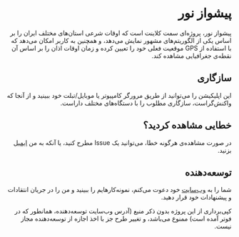
<h1 lang="fa" dir="rtl" align="right">پیشواز نور</h1>
<p lang="fa" dir="rtl" align="right">پیشواز نور، پروژه‌ای سمت کلاینت است که اوقات شرعی استان‌های مختلف ایران را بر اساس یکی از الگوریتم‌های مشهور نمایش می‌دهد، و همچنین به کاربر امکان می‌دهد که با استفاده از GPS موقعیت فعلی خود را تعیین کرده و زمان اوقات اذان را بر اساس آن نقطه‌ی جغرافیایی مشاهده کند.</p>

<h2 id="-1" lang="fa" dir="rtl" align="right">سازگاری</h2>
<p lang="fa" dir="rtl" align="right">این اپلیکیشن را  می‌توانید از طریق مرورگر کامپیوتر یا موبایل/تبلت خود ببینید و از آنجا که واکنش‌گراست، سازگاری مطلوب را با دستگاه‌های مختلف داراست.</p>

<h2 id="-2" lang="fa" dir="rtl" align="right">خطایی مشاهده کردید؟</h2>
<p lang="fa" dir="rtl" align="right">در صورت مشاهده‌ی هرگونه خطا، می‌توانید یک Issue مطرح کنید، یا آنکه به من <a href="mailto:webpajooh@gmail.com">ایمیل</a> بزنید.</p>

<h2 id="-4" lang="fa" dir="rtl" align="right">توسعه‌دهنده</h2>
<p lang="fa" dir="rtl" align="right">شما را به <a href="https://webpajooh.github.io/WebPajooh/">وب‌سایت</a> خود دعوت می‌کنم، نمونه‌کارهایم را ببینید و من را در جریان انتقادات و پیشنهادات خود قرار دهید.</p>

<p lang="fa" dir="rtl" align="right">کپی‌برداری از این پروژه بدون ذکر منبع (آدرس وب‌سایت توسعه‌دهنده، همانطور که در فوتر آمده است) ممنوع می‌باشد، و تغییر طرح جز با اخذ اجازه از توسعه‌دهنده مجاز نیست.</p>
